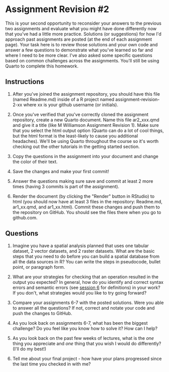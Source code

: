 # Assignment Revision #2
This is your second opportunity to reconsider your answers to the previous two assignments and evaluate what you might have done differently now that you've had a little more practice. Solutions (or suggestions) for how I'd approach past assignments are posted (at the end of each assignment page). Your task here is to review those solutions and your own code and answer a few questions to demonstrate what you've learned so far and where I need to be more clear. I've also asked some specific questions based on common challenges across the assignments. You'll still be using Quarto to complete this homework.

## Instructions

1. After you've joined the assignment repository, you should have this file (named Readme.md) inside of a R project named assignment-revision-2-xx where xx is your github username (or initials).

2. Once you've verified that you've correctly cloned the assignment repository, create a new Quarto document. Name this file ar2_xxx.qmd and give it a title (like M Williamson Assignment Revision 1). Make sure that you select the html output option (Quarto can do a lot of cool things, but the html format is the least-likely to cause you additional headaches). We'll be using Quarto throughout the course so it's worth checking out the other tutorials in the getting started section.

3. Copy the questions in the assignment into your document and change the color of their text.

4. Save the changes and make your first commit!

5. Answer the questions making sure save and commit at least 2 more times (having 3 commits is part of the assignment).

6. Render the document (by clicking the "Render" button in RStudio) to html (you should now have at least 3 files in the repository: Readme.md, ar1_xx.qmd, and ar1_xx.html). Commit these changes and push them to the repository on GitHub. You should see the files there when you go to github.com.

## Questions

1. Imagine you have a spatial analysis planned that uses one tabular dataset, 2 vector datasets, and 2 raster datasets. What are the basic steps that you need to do before you can build a spatial database from all the data sources in R? You can write the steps in pseudocode, bullet point, or paragraph form.

2. What are your strategies for checking that an operation resulted in the output you expected? In general, how do you identify and correct syntax errors and semantic errors (see [session 6](https://isdrfall24.classes.spaseslab.com/content/06-content.html) for definitions) in your work? If you don't, what strategies would you like to try going forward?

3. Compare your assignments 6-7 with the posted solutions. Were you able to answer all the questions? If not, correct and notate your code and push the changes to GitHub.

4. As you look back on assignments 6-7, what has been the biggest challenge? Do you feel like you know how to solve it? How can I help?

5. As you look back on the past few weeks of lectures, what is the _one_ thing you appreciate and _one_ thing that you wish I would do differently? (I'll do my best!)

6. Tell me about your final project - how have your plans progressed since the last time you checked in with me?



